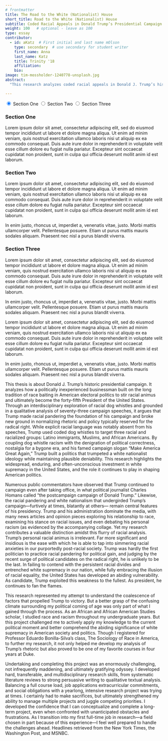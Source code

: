 ```yaml
---
# frontmatter
title: The Road to the White (Nationalist) House
short_title: Road to the White (Nationalist) House
subtitle: Coded Racial Appeals in Donald Trump’s Presidential Campaign
weight: 100   # optional - leave as 100
type: essay
contributor:
  - id: aKatz  # First initial and last name mOlson
    type: secondary  # use secondary for student writer
    first_name: Anna  
    last_name: Katz
    title: Trinity '18
    affiliation: 
    bio: 
image: tim-mossholder-1240778-unsplash.jpg
abstract:
  "This research analyzes coded racial appeals in Donald J. Trump’s historic presidential campaign. Through an interdisciplinary exploration of racial dog whistles and grounded in a qualitative analysis of seventy-three campaign speeches, it aims to show how Trump made racial pandering the foundation of his campaign and broke new ground in normalizing rhetoric and policy typically reserved for the radical right. Building on the long tradition of race baiting in American electoral politics, Trump strategically stirred racial animus with coded appeals targeting three racial or racialized groups: Latino immigrants, Muslims, and African Americans. He criminalized Latino immigrants as rapists, murderers, and drug dealers; he justified Islamophobia under the guise of national security; and he manipulated anti-black racism through the abiding dog whistle frames of “law and order” and manipulative welfare recipients. Drawing on a variety of rhetorical strategies from defiant political incorrectness to nostalgia for former American “greatness,” Trump couched his strategic racism within a post-racial façade, enabling him and his supporters to espouse white nationalist ideology while denying personal racism. Through examining Trump’s coded racial appeals and their effectiveness, this research highlights the widespread, enduring and often unconscious investment in white supremacy in the United States, and the role it continues to play in shaping American politics."

---
```

<div class="tab-wrap">
<input type="radio" id="tab1" name="tabGroup1" class="tab" checked>
<label for="tab1">Section One</label>

<input type="radio" id="tab2" name="tabGroup1" class="tab">
<label for="tab2">Section Two</label>

<input type="radio" id="tab3" name="tabGroup1" class="tab">
<label for="tab3">Section Three</label>

<div class="tab__content">
  <h3>Section One</h3>
  <p>Lorem ipsum dolor sit amet, consectetur adipiscing elit, sed do eiusmod tempor incididunt ut labore et dolore magna aliqua. Ut enim ad minim veniam, quis nostrud exercitation ullamco laboris nisi ut aliquip ex ea commodo consequat. Duis aute irure dolor in reprehenderit in voluptate velit esse cillum dolore eu fugiat nulla pariatur. Excepteur sint occaecat cupidatat non proident, sunt in culpa qui officia deserunt mollit anim id est laborum.</p>
</div>

<div class="tab__content">
  <h3>Section Two</h3>
  <p>Lorem ipsum dolor sit amet, consectetur adipiscing elit, sed do eiusmod tempor incididunt ut labore et dolore magna aliqua. Ut enim ad minim veniam, quis nostrud exercitation ullamco laboris nisi ut aliquip ex ea commodo consequat. Duis aute irure dolor in reprehenderit in voluptate velit esse cillum dolore eu fugiat nulla pariatur. Excepteur sint occaecat cupidatat non proident, sunt in culpa qui officia deserunt mollit anim id est laborum.</p>
  <p>In enim justo, rhoncus ut, imperdiet a, venenatis vitae, justo. Morbi mattis ullamcorper velit. Pellentesque posuere. Etiam ut purus mattis mauris sodales aliquam. Praesent nec nisl a purus blandit viverra.</p>
</div>

<div class="tab__content">
  <h3>Section Three</h3>
  <p>Lorem ipsum dolor sit amet, consectetur adipiscing elit, sed do eiusmod tempor incididunt ut labore et dolore magna aliqua. Ut enim ad minim veniam, quis nostrud exercitation ullamco laboris nisi ut aliquip ex ea commodo consequat. Duis aute irure dolor in reprehenderit in voluptate velit esse cillum dolore eu fugiat nulla pariatur. Excepteur sint occaecat cupidatat non proident, sunt in culpa qui officia deserunt mollit anim id est laborum.</p>
  <p>In enim justo, rhoncus ut, imperdiet a, venenatis vitae, justo. Morbi mattis ullamcorper velit. Pellentesque posuere. Etiam ut purus mattis mauris sodales aliquam. Praesent nec nisl a purus blandit viverra.</p>
  <p>Lorem ipsum dolor sit amet, consectetur adipiscing elit, sed do eiusmod tempor incididunt ut labore et dolore magna aliqua. Ut enim ad minim veniam, quis nostrud exercitation ullamco laboris nisi ut aliquip ex ea commodo consequat. Duis aute irure dolor in reprehenderit in voluptate velit esse cillum dolore eu fugiat nulla pariatur. Excepteur sint occaecat cupidatat non proident, sunt in culpa qui officia deserunt mollit anim id est laborum.</p>
  <p>In enim justo, rhoncus ut, imperdiet a, venenatis vitae, justo. Morbi mattis ullamcorper velit. Pellentesque posuere. Etiam ut purus mattis mauris sodales aliquam. Praesent nec nisl a purus blandit viverra.</p>
</div>
</div>
This thesis is about Donald J. Trump’s historic presidential campaign. It analyzes how a politically inexperienced businessman built on the long tradition of race baiting in American electoral politics to stir racial animus and ultimately become the forty-fifth President of the United States. Through an interdisciplinary exploration of racial dog
whistles and grounded in a qualitative analysis of seventy-three campaign speeches, it argues that Trump made racial pandering the foundation of his campaign and broke new ground in normalizing rhetoric and policy typically reserved for the radical right. While
explicit racial language was notably absent from his speeches, Trump used coded dog whistles to target three racial and racialized groups: Latino immigrants, Muslims, and African Americans. By coupling dog whistle racism with the denigration of political correctness, nostalgia for a bygone era, and his famed campaign slogan “Make America Great Again,” Trump built a politics that trumpeted a white nationalist ideology while maintaining plausible deniability. This research highlights the widespread, enduring, and often-unconscious investment in white supremacy in the United States, and the role it continues to play in shaping American politics. 

Numerous public commentators have observed that Trump continued to campaign even after taking office, in what political journalist Charles Homans called “the postcampaign campaign of Donald Trump.” Likewise, the racial pandering and white nationalism that undergirded Trump’s campaign—furtively at times, blatantly at others— remain central features of his presidency. Trump and his administration dominate the media, with many news articles and opinion pieces exploring his relationship to race, examining his stance on racial issues, and even debating his personal racism (as evidenced by the accompanying collage. Yet my research contributes a valuable distinction amidst this flurry of racial analysis. Trump’s personal racial animus is irrelevant. Far more significant and insidious is the ease with which he is able to tap into simmering racial anxieties in our purportedly post-racial society. Trump was hardly the first politician to practice racial pandering for political gain, and judging by the recent surge of political candidates on the radical right, he is unlikely to be the last. In failing to contend with the persistent racial divides and entrenched white supremacy in our nation, while fully embracing the illusion of racial equality, the United States has developed an abiding vulnerability. As candidate, Trump exploited this weakness to the fullest. As president, he continues to fan the flames.

This research represented my attempt to understand the coalescence of factors that propelled Trump to victory. But a better grasp of the confusing climate surrounding my political coming of age was only part of what I gained through the process. As an African and African American Studies scholar, I studied race and racism throughout my undergraduate years. But this project challenged me to actively apply my knowledge to the current political moment and better comprehend the abiding significance of white supremacy in American society and politics. Though I registered for Professor Eduardo Bonilla-Silva’s class, The Sociology of Race in America, to further my research, it not
only helped me develop my analysis of Trump’s rhetoric but also proved to be one of my favorite courses in four years at Duke. 

Undertaking and completing this project was an enormously challenging, not infrequently maddening, and ultimately gratifying odyssey. I developed hard, transferable, and multidisciplinary research skills, from systematic literature reviews to strong persuasive writing to qualitative textual analysis. Balancing a full course load, job applications extracurricular commitments, and social obligations with a yearlong, intensive research project was trying at times. I certainly had to make sacrifices, but ultimately strengthened my ability to manage multiple projects and juggle competing priorities. I developed the confidence that I can conceptualize and complete a long-term project, even when confronted with unanticipated obstacles and frustrations. As I transition into my first full-time job in research—a field chosen in part because of this experience—I feel well prepared to handle the challenges ahead. Headlines retrieved from the New York Times, the Washington Post, and MSNBC.

